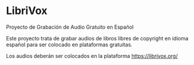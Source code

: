 # LibriVox
Proyecto de Grabación de Audio Gratuito en Español

Este proyecto trata de grabar audios de libros libres de copyright en idioma español para ser colocado en plataformas gratuitas.

Los audios deberán ser colocados en la plataforma https://librivox.org/

